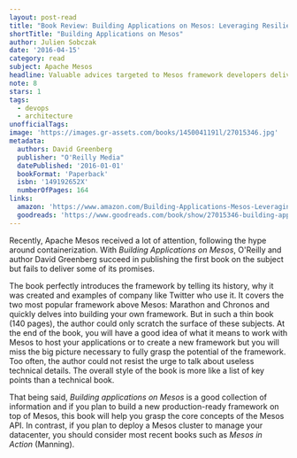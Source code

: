 ```yaml
---
layout: post-read
title: "Book Review: Building Applications on Mesos: Leveraging Resilient, Scalable, and Distributed Systems"
shortTitle: "Building Applications on Mesos"
author: Julien Sobczak
date: '2016-04-15'
category: read
subject: Apache Mesos
headline: Valuable advices targeted to Mesos framework developers delivered in a poorly edited book
note: 8
stars: 1
tags:
  - devops
  - architecture
unofficialTags:
image: 'https://images.gr-assets.com/books/1450041191l/27015346.jpg'
metadata:
  authors: David Greenberg
  publisher: "O'Reilly Media"
  datePublished: '2016-01-01'
  bookFormat: 'Paperback'
  isbn: '149192652X'
  numberOfPages: 164
links:
  amazon: 'https://www.amazon.com/Building-Applications-Mesos-Leveraging-Distributed/dp/149192652X/'
  goodreads: 'https://www.goodreads.com/book/show/27015346-building-applications-on-mesos'
---
```


Recently, Apache Mesos received a lot of attention, following the hype around containerization. With *Building Applications on Mesos*, O'Reilly and author David Greenberg succeed in publishing the first book on the subject but fails to deliver some of its promises.

The book perfectly introduces the framework by telling its history, why it was created and examples of company like Twitter who use it. It covers the two most popular framework above Mesos: Marathon and Chronos and quickly delves into building your own framework. But in such a thin book (140 pages), the author could only scratch the surface of these subjects. At the end of the book, you will have a good idea of what it means to work with Mesos to host your applications or to create a new framework but you will miss the big picture necessary to fully grasp the potential of the framework. Too often, the author could not resist the urge to talk about useless technical details. The overall style of the book is more like a list of key points than a technical book.

That being said, *Building applications on Mesos* is a good collection of information and if you plan to build a new production-ready framework on top of Mesos, this book will help you grasp the core concepts of the Mesos API. In contrast, if you plan to deploy a Mesos cluster to manage your datacenter, you should consider most recent books such as *Mesos in Action* (Manning).
